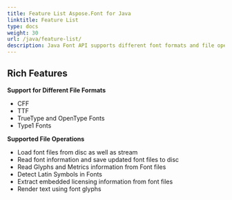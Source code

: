```yaml
---
title: Feature List Aspose.Font for Java
linktitle: Feature List
type: docs
weight: 30
url: /java/feature-list/
description: Java Font API supports different font formats and file operations such as loading, reading, detecting, extracting, and rendering font glyphs and font data.
---
```



## **Rich Features**
**Support for Different File Formats**
- CFF
- TTF
- TrueType and OpenType Fonts
- Type1 Fonts

**Supported File Operations**
- Load font files from disc as well as stream
- Read font information and save updated font files to disc
- Read Glyphs and Metrics information from Font files
- Detect Latin Symbols in Fonts
- Extract embedded licensing information from font files
- Render text using font glyphs
